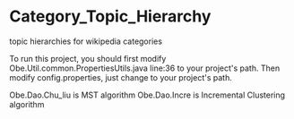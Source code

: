 # Category_Topic_Hierarchy
topic hierarchies for wikipedia categories

To run this project, you should first modify Obe.Util.common.PropertiesUtils.java line:36 to your project's path.
Then modify config.properties, just change to your project's path.

Obe.Dao.Chu_liu is MST algorithm
Obe.Dao.Incre is Incremental Clustering algorithm
